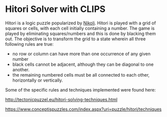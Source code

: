 # Hitori Solver with CLIPS

Hitori is a logic puzzle popularized by [Nikoli](https://www.nikoli.co.jp/en/). Hitori is played with a grid of squares or cells, with each cell initially containing a number. The game is played by eliminating squares/numbers and this is done by blacking them out. The objective is to transform the grid to a state wherein all three following rules are true:

- no row or column can have more than one occurrence of any given number
- black cells cannot be adjacent, although they can be diagonal to one another.
- the remaining numbered cells must be all connected to each other, horizontally or vertically.

Some of the specific rules and techniques implemented were found here:

http://tectonicpuzzel.eu/hitori-solving-techniques.html

https://www.conceptispuzzles.com/index.aspx?uri=puzzle/hitori/techniques
